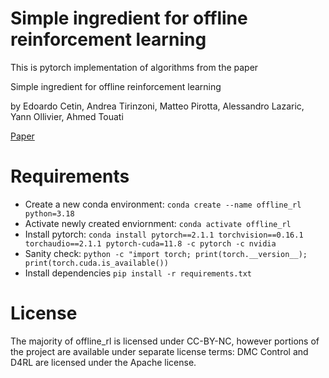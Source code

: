 # Simple ingredient for offline reinforcement learning
This is pytorch implementation of algorithms from the paper

Simple ingredient for offline reinforcement learning

by Edoardo Cetin, Andrea Tirinzoni, Matteo Pirotta, Alessandro Lazaric, Yann Ollivier, Ahmed Touati

[Paper](https://arxiv.org/pdf/2403.13097)

# Requirements

* Create a new conda environment: `conda create --name offline_rl python=3.18`
* Activate newly created enviornment: `conda activate offline_rl`
* Install pytorch: `conda install pytorch==2.1.1 torchvision==0.16.1 torchaudio==2.1.1 pytorch-cuda=11.8 -c pytorch -c nvidia`
* Sanity check: `python -c "import torch; print(torch.__version__); print(torch.cuda.is_available())`
* Install dependencies `pip install -r requirements.txt`

# License
The majority of offline_rl is licensed under CC-BY-NC, however portions of the project are available under separate license terms: DMC Control and D4RL are licensed under the Apache license.